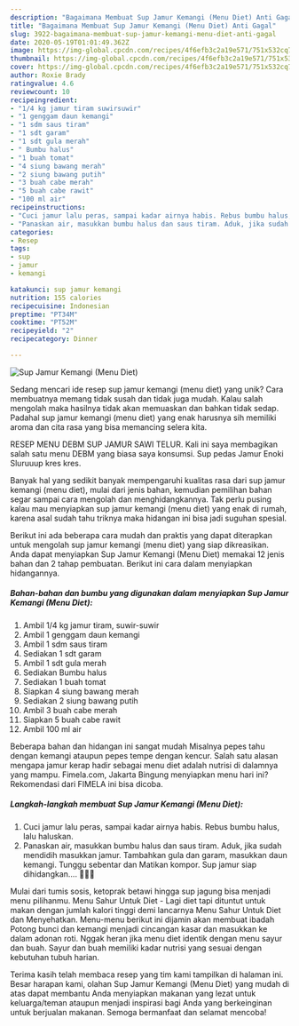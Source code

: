 ```yaml
---
description: "Bagaimana Membuat Sup Jamur Kemangi (Menu Diet) Anti Gagal"
title: "Bagaimana Membuat Sup Jamur Kemangi (Menu Diet) Anti Gagal"
slug: 3922-bagaimana-membuat-sup-jamur-kemangi-menu-diet-anti-gagal
date: 2020-05-19T01:01:49.362Z
image: https://img-global.cpcdn.com/recipes/4f6efb3c2a19e571/751x532cq70/sup-jamur-kemangi-menu-diet-foto-resep-utama.jpg
thumbnail: https://img-global.cpcdn.com/recipes/4f6efb3c2a19e571/751x532cq70/sup-jamur-kemangi-menu-diet-foto-resep-utama.jpg
cover: https://img-global.cpcdn.com/recipes/4f6efb3c2a19e571/751x532cq70/sup-jamur-kemangi-menu-diet-foto-resep-utama.jpg
author: Roxie Brady
ratingvalue: 4.6
reviewcount: 10
recipeingredient:
- "1/4 kg jamur tiram suwirsuwir"
- "1 genggam daun kemangi"
- "1 sdm saus tiram"
- "1 sdt garam"
- "1 sdt gula merah"
- " Bumbu halus"
- "1 buah tomat"
- "4 siung bawang merah"
- "2 siung bawang putih"
- "3 buah cabe merah"
- "5 buah cabe rawit"
- "100 ml air"
recipeinstructions:
- "Cuci jamur lalu peras, sampai kadar airnya habis. Rebus bumbu halus, lalu haluskan."
- "Panaskan air, masukkan bumbu halus dan saus tiram. Aduk, jika sudah mendidih masukkan jamur. Tambahkan gula dan garam, masukkan daun kemangi. Tunggu sebentar dan Matikan kompor. Sup jamur siap dihidangkan.... 🍄🍄🍄"
categories:
- Resep
tags:
- sup
- jamur
- kemangi

katakunci: sup jamur kemangi 
nutrition: 155 calories
recipecuisine: Indonesian
preptime: "PT34M"
cooktime: "PT52M"
recipeyield: "2"
recipecategory: Dinner

---
```



![Sup Jamur Kemangi (Menu Diet)](https://img-global.cpcdn.com/recipes/4f6efb3c2a19e571/751x532cq70/sup-jamur-kemangi-menu-diet-foto-resep-utama.jpg)

Sedang mencari ide resep sup jamur kemangi (menu diet) yang unik? Cara membuatnya memang tidak susah dan tidak juga mudah. Kalau salah mengolah maka hasilnya tidak akan memuaskan dan bahkan tidak sedap. Padahal sup jamur kemangi (menu diet) yang enak harusnya sih memiliki aroma dan cita rasa yang bisa memancing selera kita.

RESEP MENU DEBM SUP JAMUR SAWI TELUR. Kali ini saya membagikan salah satu menu DEBM yang biasa saya konsumsi. Sup pedas Jamur Enoki Sluruuup kres kres.

Banyak hal yang sedikit banyak mempengaruhi kualitas rasa dari sup jamur kemangi (menu diet), mulai dari jenis bahan, kemudian pemilihan bahan segar sampai cara mengolah dan menghidangkannya. Tak perlu pusing kalau mau menyiapkan sup jamur kemangi (menu diet) yang enak di rumah, karena asal sudah tahu triknya maka hidangan ini bisa jadi suguhan spesial.


Berikut ini ada beberapa cara mudah dan praktis yang dapat diterapkan untuk mengolah sup jamur kemangi (menu diet) yang siap dikreasikan. Anda dapat menyiapkan Sup Jamur Kemangi (Menu Diet) memakai 12 jenis bahan dan 2 tahap pembuatan. Berikut ini cara dalam menyiapkan hidangannya.

<!--inarticleads1-->

##### Bahan-bahan dan bumbu yang digunakan dalam menyiapkan Sup Jamur Kemangi (Menu Diet):

1. Ambil 1/4 kg jamur tiram, suwir-suwir
1. Ambil 1 genggam daun kemangi
1. Ambil 1 sdm saus tiram
1. Sediakan 1 sdt garam
1. Ambil 1 sdt gula merah
1. Sediakan  Bumbu halus
1. Sediakan 1 buah tomat
1. Siapkan 4 siung bawang merah
1. Sediakan 2 siung bawang putih
1. Ambil 3 buah cabe merah
1. Siapkan 5 buah cabe rawit
1. Ambil 100 ml air


Beberapa bahan dan hidangan ini sangat mudah Misalnya pepes tahu dengan kemangi ataupun pepes tempe dengan kencur. Salah satu alasan mengapa jamur kerap hadir sebagai menu diet adalah nutrisi di dalamnya yang mampu. Fimela.com, Jakarta Bingung menyiapkan menu hari ini? Rekomendasi dari FIMELA ini bisa dicoba. 

<!--inarticleads2-->

##### Langkah-langkah membuat Sup Jamur Kemangi (Menu Diet):

1. Cuci jamur lalu peras, sampai kadar airnya habis. Rebus bumbu halus, lalu haluskan.
1. Panaskan air, masukkan bumbu halus dan saus tiram. Aduk, jika sudah mendidih masukkan jamur. Tambahkan gula dan garam, masukkan daun kemangi. Tunggu sebentar dan Matikan kompor. Sup jamur siap dihidangkan.... 🍄🍄🍄


Mulai dari tumis sosis, ketoprak betawi hingga sup jagung bisa menjadi menu pilihanmu. Menu Sahur Untuk Diet - Lagi diet tapi dituntut untuk makan dengan jumlah kalori tinggi demi lancarnya Menu Sahur Untuk Diet dan Menyehatkan. Menu-menu berikut ini dijamin akan membuat ibadah Potong bunci dan kemangi menjadi cincangan kasar dan masukkan ke dalam adonan roti. Nggak heran jika menu diet identik dengan menu sayur dan buah. Sayur dan buah memiliki kadar nutrisi yang sesuai dengan kebutuhan tubuh harian. 

Terima kasih telah membaca resep yang tim kami tampilkan di halaman ini. Besar harapan kami, olahan Sup Jamur Kemangi (Menu Diet) yang mudah di atas dapat membantu Anda menyiapkan makanan yang lezat untuk keluarga/teman ataupun menjadi inspirasi bagi Anda yang berkeinginan untuk berjualan makanan. Semoga bermanfaat dan selamat mencoba!
